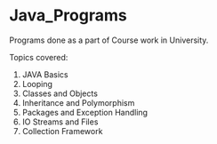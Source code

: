 # Java_Programs
Programs done as a part of Course work in University.

Topics covered:
1. JAVA Basics
2. Looping
3. Classes and Objects
4. Inheritance and Polymorphism
5. Packages and Exception Handling
6. IO Streams and Files
7. Collection Framework
